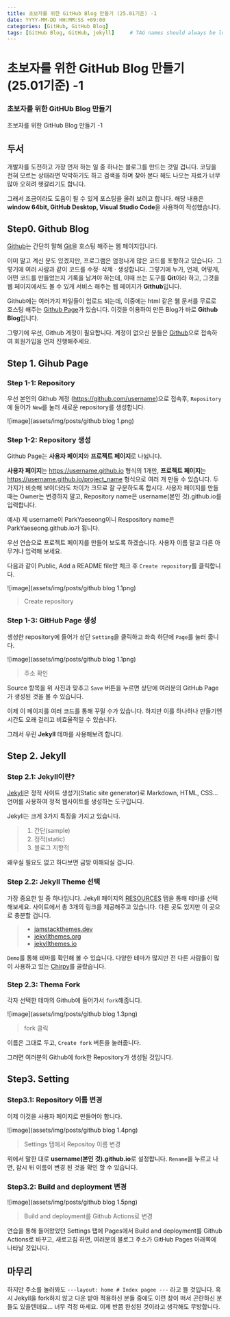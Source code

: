 ```yaml
---
title: 초보자를 위한 GitHub Blog 만들기 (25.01기준) -1
date: YYYY-MM-DD HH:MM:SS +09:00
categories: [GitHub, GitHub Blog]
tags: [GitHub Blog, GitHub, jekyll]     # TAG names should always be lowercase
---
```

# 초보자를 위한 GitHub Blog 만들기 (25.01기준) -1

### 초보자를 위한 GitHUb Blog 만들기
초보자를 위한 GitHub Blog 만들기 -1

## 두서
개발자를 도전하고 가장 먼저 하는 일 중 하나는 블로그를 만드는 것일 겁니다. 코딩을 전혀 모르는 상태라면 막막하기도 하고 검색을 하며 찾아 본다 해도 나오는 자료가 너무 많아 오히려 헷갈리기도 합니다.

그래서 조금이라도 도움이 될 수 있게 포스팅을 올려 보려고 합니다.
해당 내용은 **window 64bit, GitHub Desktop, Visual Studio Code**을 사용하여 작성했습니다.

## Step0. Github Blog
[Github](https://gitbub.com)는 간단히 말해 [Git](https://git-scm.com/)을 호스팅 해주는 웹 페이지입니다.

이미 말고 계신 분도 있겠지만, 프로그램은 엄청나게 많은 코드를 포함하고 있습니다. 그렇기에 여러 사람과 같이 코드를 수정· 삭제 · 생성합니다. 그렇기에 누가, 언제, 어떻게, 어떤 코드를 만들었는지 기록을 남겨야 하는데, 이때 쓰는 도구를 **Git**이라 하고, 그것을 웹 페이지에서도 볼 수 있게 서비스 해주는 웹 페이지가 **Github**입니다. 

Github에는 여러가지 파일들이 업로드 되는데, 이중에는 html 같은 웹 문서를 무료로 호스팅 해주는 [Github Page](https://pages.github.com/)가 있습니다. 이것을 이용하여 만든 Blog가 바로 **Github Blog**입니다.

그렇기에 우선, Github 계정이 필요합니다. 계정이 없으신 분들은 [Github](https://gitbub.com "Github")으로 접속하여 회원가입을 먼저 진행해주세요.

## Step 1. Gihub Page
### Step 1-1: Repository 
우선 본인의 Github 계정 (https://github.com/username)으로 접속후, `Repository`에 들어가 `New`를 눌러 새로운 repository를 생성합니다.

![image](assets/img/posts/github blog 1.png)

### Step 1-2: Repository 생성
Github Page는 **사용자 페이지**와 **프로젝트 페이지**로 나뉩니다.

**사용자 페이지**는 https://username.github.io 형식의 1개만, **프로젝트 페이지**는 https://username.github.io/project_name 형식으로 여러 개 만들 수 있습니다.
두 가지가 비슷해 보이더라도 차이가 크므로 잘 구분하도록 합시다.  사용자 페이지를 만들 때는 Owner는 변경하지 말고, Repository name은 username(본인 것).github.io를 입력합니다.

예시) 제 username이 ParkYaeseong이니 Respository name은 ParkYaeseong.github.io가 됩니다.

우선 연습으로 프로젝트 페이지를 만들어 보도록 하겠습니다. 사용자 이름 말고 다른 아무거나 입력해 보세요.

다음과 같이 Public, Add a README file만 체크 후 `Create repository`를 클릭합니다.

![image](assets/img/posts/github blog 1.1png)
> Create repository

### Step 1-3: GitHub Page 생성
생성한 repository에 들어가 상단 `Setting`을 클릭하고 좌측 하단에 `Page`를 눌러 줍니다.

![image](assets/img/posts/github blog 1.1png)
> 주소 확인

Source 항목을 위 사진과 맞추고 `Save` 버튼을 누르면 상단에 여러분의 GitHub Page가 생성된 것을 볼 수 있습니다.

이제 이 페이지를 여러 코드를 통해 꾸밀 수가 있습니다. 하지만 이를 하나하나 만들기엔 시간도 오래 걸리고 비효율적일 수 있습니다. 

그래서 우린 **Jekyll** 테마를 사용해보려 합니다.

## Step 2. Jekyll
### Step 2.1: Jekyll이란?
[Jekyll](https://jekyllrb-ko.github.io/)은 정적 사이트 생성기(Static site generator)로 Markdown, HTML, CSS... 언어를 사용하여 정적 웹사이트를 생성하는 도구입니다.

Jekyll는 크게 3가지 특징을 가지고 있습니다.
> 1. 간단(sample)
>2. 정적(static)
>3. 블로그 지향적

왜우실 필요도 없고 하다보면 금방 이해되실 겁니다.

### Step 2.2: Jekyll Theme 선택
가장 중요한 일 중 하나입니다. Jekyll 페이지의 [RESOURCES](https://jekyllrb-ko.github.io/resources/) 탭을 통해 테마를 선택해보세요.
사이트에서 총 3개의 링크를 제공해주고 있습니다. 다른 곳도 있지만 이 곳으로 충분할 겁니다.
>-   [jamstackthemes.dev](https://jamstackthemes.dev/ssg/jekyll/)
>-   [jekyllthemes.org](http://jekyllthemes.org/)
>-   [jekyllthemes.io](https://jekyllthemes.io/)

`Demo`를 통해 테마를 확인해 볼 수 있습니다. 다양한 테마가 많지만 전 다른 사람들이 많이 사용하고 있는 [Chirpy](https://github.com/cotes2020/jekyll-theme-chirpy)를 골랐습니다.

### Step 2.3: Thema Fork
각자 선택한 테마의 Github에 들어가서 `fork`해줍니다.

![image](assets/img/posts/github blog 1.3png)
> fork 클릭

이름은 그대로 두고, `Create fork` 버튼을 눌러줍니다.

그러면 여러분의 Github에 fork한 Repository가 생성될 것입니다.
 
## Step3. Setting

### Step3.1: Repository 이름 변경
이제 이것을 사용자 페이지로 만들어야 합니다.

![image](assets/img/posts/github blog 1.4png)
>Settings 탭에서 Repositoy 이름 변경

위에서 말한 대로 **username(본인 것).github.io**로 설정합니다.
`Rename`을 누르고 나면, 잠시 뒤 이름이 변경 된 것을 확인 할 수 있습니다.

### Step3.2: Build and deployment 변경

![image](assets/img/posts/github blog 1.5png)
> Build and deployment를 Github Actions로 변경

연습을 통해 들어왔었던 Settings 탭에 Pages에서 Build and deployment를 Github Actions로 바꾸고, 새로고침 하면, 여러분의 블로그 주소가 GitHub Pages 아래쪽에 나타날 것입니다.
## 마무리
하지만 주소를 눌러봐도 `---layout: home # Index pagee ---` 라고 뜰 것입니다. 혹시 Jekyll을 fork하지 않고 다운 받아 적용하신 분들 중에도 이런 창이 떠서 곤란하신 분들도 있을텐데요...
너무 걱정 마세요. 이제 반쯤 완성된 것이라고 생각해도 무방합니다.